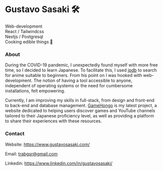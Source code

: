 # Gustavo Sasaki 🛠️

Web-development
<br/>
React / Tailwindcss 
<br/>
Nextjs / Postgresql 
<br />
Cooking edible things 🥘

### About
During the COVID-19 pandemic, I unexpectedly found myself with more free time, so I decided to learn Japanese. To facilitate this, I used [jpdb](https://jpdb.io/) to search for anime suitable to beginners. From his point on I was hooked with web-development. The notion of having a tool accessible to anyone, independent of operating systems or the need for cumbersome installations, felt empowering.

Currently, I am improving my skills in full-stack, from design and front-end to back-end and database management. [GameHongo](https://gamehongo.com/) is my latest project, a website dedicated to helping users discover games and YouTube channels tailored to their Japanese proficiency level, as well as providing a platform to share their experiences with these resources.

### Contact
Website: https://www.gustavosasaki.com/

Email: trabgsr@gmail.com

Linkedin: https://www.linkedin.com/in/gustavosasaki/
